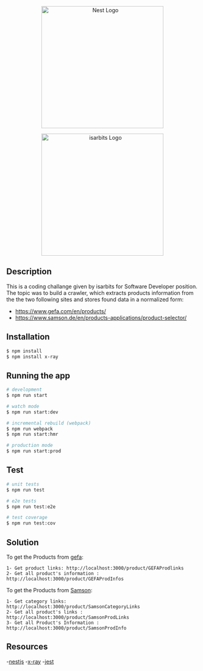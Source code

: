 <p align="center">
  <a href="http://nestjs.com/" target="blank"><img src="https://nestjs.com/img/logo_text.svg" width="320" alt="Nest Logo" /></a>
</p>
<p align="center">
  <a href="https://isarbits.com/" target="blank"><img src="https://isarbits.com/img/isarbits-logo.png" width="320" alt="isarbits Logo" /></a>
</p>


## Description

This is a coding challange given by isarbits for Software Developer position.
The topic was to build  a  crawler, which extracts products information from the the two following sites and stores found data in a normalized form:
  - https://www.gefa.com/en/products/
  - https://www.samson.de/en/products-applications/product-selector/

## Installation

```bash
$ npm install
$ npm install x-ray
```

## Running the app

```bash
# development
$ npm run start

# watch mode
$ npm run start:dev

# incremental rebuild (webpack)
$ npm run webpack
$ npm run start:hmr

# production mode
$ npm run start:prod
```

## Test

```bash
# unit tests
$ npm run test

# e2e tests
$ npm run test:e2e

# test coverage
$ npm run test:cov
```


## Solution

To get the Products from [gefa](https://www.gefa.com/en/products/):
```
1- Get product links: http://localhost:3000/product/GEFAProdlinks
2- Get all product's information : http://localhost:3000/product/GEFAProdInfos
```

To get the Products from [Samson](https://www.samson.de/en/products-applications/product-selector/):
```
1- Get category links: http://localhost:3000/product/SamsonCategoryLinks
2- Get all product's links : http://localhost:3000/product/SamsonProdLinks
3- Get all Product's Information : http://localhost:3000/product/SamsonProdInfo
```


## Resources

-[nestjs](http://nestjs.com/)
-[x-ray](https://www.npmjs.com/package/x-ray)
-[jest](https://jestjs.io/)

